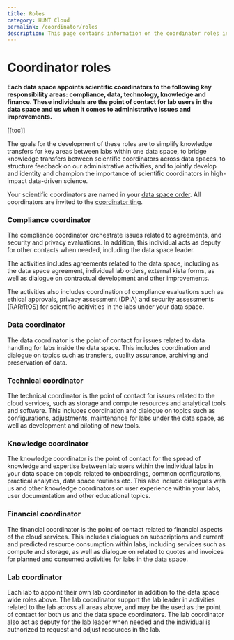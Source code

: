 ```yaml
---
title: Roles
category: HUNT Cloud
permalink: /coordinator/roles
description: This page contains information on the coordinator roles in HUNT Cloud.
---
```


# Coordinator roles

**Each data space appoints scientific coordinators to the following key responsibility areas: compliance, data, technology, knowledge and finance. These individuals are the point of contact for lab users in the data space and us when it comes to administrative issues and improvements.**


[[toc]]

The goals for the development of these roles are to simplify knowledge transfers for key areas between labs within one data space, to bridge knowledge transfers between scientific coordinators across data spaces, to structure feedback on our administrative activities, and to jointly develop and identity and champion the importance of scientific coordinators in high-impact data-driven science.

Your scientific coordinators are named in your [data space order](/agreements/overview/#data-space-order). All coordinators are invited to the [coordinator ting](/tingweek/#coordinator-ting).

### Compliance coordinator

The compliance coordinator orchestrate  issues related to agreements, and security and privacy evaluations. In addition, this individual acts as deputy for other contacts when needed, including the data space leader.

The activities includes agreements related to the data space, including as the data space agreement, individual lab orders, external kista forms, as well as dialogue on contractual development and other improvements. 

The activities also includes coordination of compliance evaluations such as ethical approvals, privacy assessment (DPIA) and security assessments (RAR/ROS)  for scientific acitivities in the labs under your data space.


### Data coordinator

The data coordinator is the point of contact for issues related to data handling for labs inside the data space. This includes coordination and dialogue on  topics such as transfers, quality assurance, archiving and preservation of data. 

### Technical coordinator

The technical coordinator is the point of contact for issues related to the cloud services, such as storage and compute resources and analytical tools and software. This includes coordination and dialogue on topics such as configurations, adjustments, maintenance for labs under the data space, as well as development and piloting of new tools.

### Knowledge coordinator

The knowledge coordinator is the point of contact for the spread of knowledge and expertise between lab users within the individual labs in your data space on topcis related to onboardings, common configurations, practical analytics, data space routines etc. This also include dialogues with us and other knowledge coordinators on user experience within your labs, user documentation and other educational topics.

### Financial coordinator

The financial coordinator is the point of contact related to financial aspects of the cloud services. This includes dialogues on subscriptions and current and predicted resource consumption within labs, including services such as compute and storage, as well as dialogue on related to quotes and invoices for planned and consumed activities for labs in the data space. 

### Lab coordinator

Each lab to appoint their own lab coordinator in addition to the data space wide roles above. The lab coordinator support the lab leader in activities related to the lab across all areas above, and may be the used as the point of contact for both us and the data space coordinators. The lab coordinator also act as deputy for the lab leader when needed and the individual is authorized to request and adjust resources in the lab.

